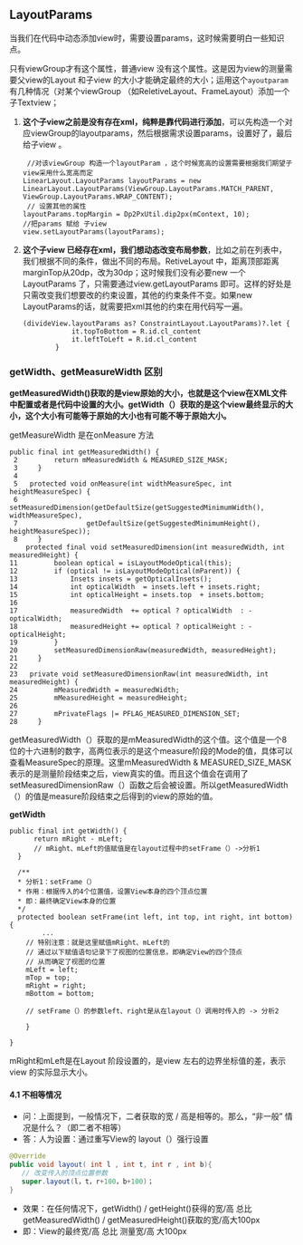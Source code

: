 ## LayoutParams

当我们在代码中动态添加view时，需要设置params，这时候需要明白一些知识点。

只有viewGroup才有这个属性，普通view 没有这个属性。这是因为view的测量需要父view的Layout 和子view 的大小才能确定最终的大小；运用这个`ayoutparam` 有几种情况（对某个viewGroup （如ReletiveLayout、FrameLayout）添加一个子Textview；

1. **这个子view之前是没有存在xml，纯粹是靠代码进行添加**，可以先构造一个对应viewGroup的layoutparams，然后根据需求设置params，设置好了，最后给子view 。

   ```
    //对该viewGroup 构造一个layoutParam ，这个时候宽高的设置需要根据我们期望子view采用什么宽高而定
   LinearLayout.LayoutParams layoutParams = new LinearLayout.LayoutParams(ViewGroup.LayoutParams.MATCH_PARENT, ViewGroup.LayoutParams.WRAP_CONTENT);
    // 设置其他的属性
   layoutParams.topMargin = Dp2PxUtil.dip2px(mContext, 10);
   //把params 赋给 子view
   view.setLayoutParams(layoutParams);
   ```

   

2. **这个子view 已经存在xml，我们想动态改变布局参数**，比如之前在列表中，我们根据不同的条件，做出不同的布局。RetiveLayout 中，距离顶部距离marginTop从20dp，改为30dp；这时候我们没有必要new 一个LayoutParams 了，只需要通过view.getLayoutParams 即可。这样的好处是只需改变我们想要改的约束设置，其他的约束条件不变。如果new LayoutParams的话，就需要把xml其他的约束在用代码写一遍。

   ```
   (divideView.layoutParams as? ConstraintLayout.LayoutParams)?.let {
               it.topToBottom = R.id.cl_content
               it.leftToLeft = R.id.cl_content
           }
   ```

   

### getWidth、getMeasureWidth 区别

**getMeasuredWidth()获取的是view原始的大小，也就是这个view在XML文件中配置或者是代码中设置的大小。getWidth（）获取的是这个view最终显示的大小，这个大小有可能等于原始的大小也有可能不等于原始大小。**

getMeasureWidth 是在onMeasure 方法

```
public final int getMeasuredWidth() {
 2         return mMeasuredWidth & MEASURED_SIZE_MASK;
 3     }
 4 
 5   protected void onMeasure(int widthMeasureSpec, int heightMeasureSpec) {
 6         setMeasuredDimension(getDefaultSize(getSuggestedMinimumWidth(), widthMeasureSpec),
 7                 getDefaultSize(getSuggestedMinimumHeight(), heightMeasureSpec));
 8     }
    protected final void setMeasuredDimension(int measuredWidth, int measuredHeight) {
11         boolean optical = isLayoutModeOptical(this);
12         if (optical != isLayoutModeOptical(mParent)) {
13             Insets insets = getOpticalInsets();
14             int opticalWidth  = insets.left + insets.right;
15             int opticalHeight = insets.top  + insets.bottom;
16 
17             measuredWidth  += optical ? opticalWidth  : -opticalWidth;
18             measuredHeight += optical ? opticalHeight : -opticalHeight;
19         }
20         setMeasuredDimensionRaw(measuredWidth, measuredHeight);
21     }
22 
23   private void setMeasuredDimensionRaw(int measuredWidth, int measuredHeight) {
24         mMeasuredWidth = measuredWidth;
25         mMeasuredHeight = measuredHeight;
26 
27         mPrivateFlags |= PFLAG_MEASURED_DIMENSION_SET;
28     }

```

getMeasuredWidth（）获取的是mMeasuredWidth的这个值。这个值是一个8位的十六进制的数字，高两位表示的是这个measure阶段的Mode的值，具体可以查看MeasureSpec的原理。这里mMeasuredWidth & MEASURED_SIZE_MASK表示的是测量阶段结束之后，view真实的值。而且这个值会在调用了setMeasuredDimensionRaw（）函数之后会被设置。所以getMeasuredWidth（）的值是measure阶段结束之后得到的view的原始的值。

**getWidth** 

```
public final int getWidth() {  
      return mRight - mLeft;  
      // mRight、mLeft的值赋值是在layout过程中的setFrame（）->分析1
  }  

  /**
  * 分析1：setFrame（）
  * 作用：根据传入的4个位置值，设置View本身的四个顶点位置
  * 即：最终确定View本身的位置
  */ 
  protected boolean setFrame(int left, int top, int right, int bottom) {
        ...
    // 特别注意：就是这里赋值mRight、mLeft的
    // 通过以下赋值语句记录下了视图的位置信息，即确定View的四个顶点
    // 从而确定了视图的位置
    mLeft = left;
    mTop = top;
    mRight = right;
    mBottom = bottom;

    // setFrame（）的参数left、right是从在layout（）调用时传入的 -> 分析2

    }

}   
```

mRight和mLeft是在Layout 阶段设置的，是view 左右的边界坐标值的差，表示view 的实际显示大小。

#### 4.1 不相等情况

- 问：上面提到，一般情况下，二者获取的宽 / 高是相等的。那么，“非一般” 情况是什么？（即二者不相等）
- 答：人为设置：通过重写View的 layout（）强行设置

```java
@Override
public void layout( int l , int t, int r , int b){
   // 改变传入的顶点位置参数
   super.layout(l，t，r+100，b+100)；
}
```

- 效果：在任何情况下，getWidth() / getHeight()获得的宽/高 总比 getMeasuredWidth() / getMeasuredHeight()获取的宽/高大100px
- 即：View的最终宽/高 总比 测量宽/高 大100px

